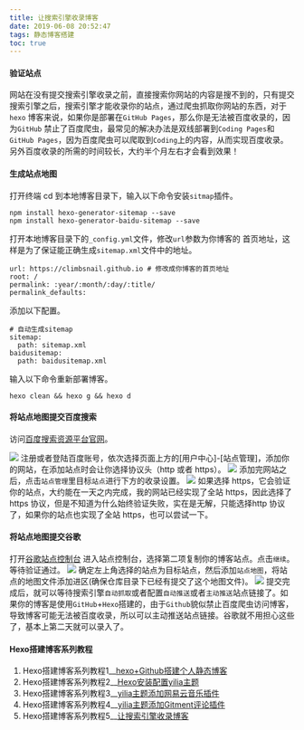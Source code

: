 ```yaml
---
title: 让搜索引擎收录博客
date: 2019-06-08 20:52:47
tags: 静态博客搭建
toc: true
---
```

####  验证站点
网站在没有提交搜索引擎收录之前，直接搜索你网站的内容是搜不到的，只有提交搜索引擎之后，搜索引擎才能收录你的站点，通过爬虫抓取你网站的东西，对于`hexo` 博客来说，如果你是部署在`GitHub Pages`，那么你是无法被百度收录的，因为`GitHub` 禁止了百度爬虫，最常见的解决办法是双线部署到`Coding Pages`和`GitHub Pages`，因为百度爬虫可以爬取到`Coding`上的内容，从而实现百度收录。另外百度收录的所需的时间较长，大约半个月左右才会看到效果！

<!-- more -->

#### 生成站点地图
打开终端 cd 到本地博客目录下，输入以下命令安装`sitmap`插件。
```shell
npm install hexo-generator-sitemap --save
npm install hexo-generator-baidu-sitemap --save
```
打开本地博客目录下的`_config.yml`文件，修改`url`参数为你博客的 首页地址，这样是为了保证能正确生成`sitemap.xml`文件中的地址。

```shell
url: https://climbsnail.github.io # 修改成你博客的首页地址
root: /
permalink: :year/:month/:day/:title/
permalink_defaults:
```
添加以下配置。
```shell
# 自动生成sitemap
sitemap: 
  path: sitemap.xml
baidusitemap: 
  path: baidusitemap.xml
```
输入以下命令重新部署博客。
```shell
hexo clean && hexo g && hexo d
```
#### 将站点地图提交百度搜索
访问[百度搜索资源平台官网](https://ziyuan.baidu.com/)。

![](https://gitee.com/ClimbSnailQ/Project_Image/raw/master/Note/baidu_search.jpg)
注册或者登陆百度账号，依次选择页面上方的[用户中心]-[站点管理]，添加你的网站，在添加站点时会让你选择协议头（http 或者 https）。
![](https://gitee.com/ClimbSnailQ/Project_Image/raw/master/Note/baidu_search_inc.jpg)
添加完网站之后，点击`站点管理`里目标`站点`进行下方的收录设置。
![](https://gitee.com/ClimbSnailQ/Project_Image/raw/master/Note/baidu_search_finish.jpg)
如果选择 https，它会验证你的站点，大约能在一天之内完成，我的网站已经实现了全站 https，因此选择了 https 协议，但是不知道为什么始终验证失败，实在是无解，只能选择http 协议了，如果你的站点也实现了全站 https，也可以尝试一下。


#### 将站点地图提交谷歌
打开[谷歌站点控制台](https://www.google.com/webmasters/tools/home?hl=zh-CN) 进入站点控制台，选择第二项复制你的博客站点。点击`继续`。等待验证通过。
![](https://gitee.com/ClimbSnailQ/Project_Image/raw/master/Note/google_search_1.jpg)
确定左上角选择的站点为目标站点，然后添加`站点地图`，将站点的地图文件添加进区(确保仓库目录下已经有提交了这个地图文件)。
![](https://gitee.com/ClimbSnailQ/Project_Image/raw/master/Note/google_search_map.jpg)
提交完成后，就可以等待搜索引擎`自动抓取`或者配置`自动推送`或者`主动推送`站点链接了。如果你的博客是使用`GitHub`+`Hexo`搭建的，由于`Github`貌似禁止百度爬虫访问博客，导致博客可能无法被百度收录，所以可以主动推送站点链接。谷歌就不用担心这些了，基本上第二天就可以录入了。

#### Hexo搭建博客系列教程
1. Hexo搭建博客系列教程1__[hexo+Github搭建个人静态博客](../hexo+Github搭建个人静态博客)
2. Hexo搭建博客系列教程2__[Hexo安装配置yilia主题](../Hexo安装配置yilia主题)
3. Hexo搭建博客系列教程3__[yilia主题添加网易云音乐插件](../yilia主题添加网易云音乐插件)
4. Hexo搭建博客系列教程4__[yilia主题添加Gitment评论插件](../yilia主题添加Gitment评论插件题)
5. Hexo搭建博客系列教程5__[让搜索引擎收录博客](../让搜索引擎收录博客)
